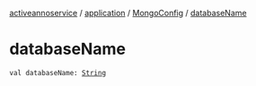 [activeannoservice](../../index.md) / [application](../index.md) / [MongoConfig](index.md) / [databaseName](./database-name.md)

# databaseName

`val databaseName: `[`String`](https://kotlinlang.org/api/latest/jvm/stdlib/kotlin/-string/index.html)